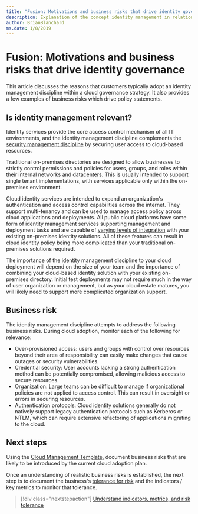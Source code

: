 ```yaml
---
title: "Fusion: Motivations and business risks that drive identity governance"
description: Explanation of the concept identity management in relation to cloud governance
author: BrianBlanchard
ms.date: 1/8/2019
---
```


# Fusion: Motivations and business risks that drive identity governance

This article discusses the reasons that customers typically adopt an identity management discipline within a cloud governance strategy. It also provides a few examples of business risks which drive policy statements.

## Is identity management relevant?

Identity services provide the core access control mechanism of all IT environments, and the identity management discipline complements the [security management discipline](../security-management/overview.md) by securing user access to cloud-based resources.

Traditional on-premises directories are designed to allow businesses to strictly control permissions and policies for users, groups, and roles within their internal networks and datacenters. This is usually intended to support single tenant implementations, with services applicable only within the on-premises environment. 

Cloud identity services are intended to expand an organization's authentication and access control capabilities across the internet. They support multi-tenancy and can be used to manage access policy across cloud applications and deployments. All public cloud platforms have some form of identity management services supporting management and deployment tasks and are capable of [varying levels of integration](../../infrastructure/identity/overview.md) with your existing on-premises identity solutions. All of these features can result in cloud identity policy being more complicated than your traditional on-premises solutions required. 

The importance of the identity management discipline to your cloud deployment will depend on the size of your team and the importance of combining your cloud-based identity solution with your existing on-premises directory. Initial test deployments may not require much in the way of user organization or management, but as your cloud estate matures, you will likely need to support more complicated organization support. 

## Business risk

The identity management discipline attempts to address the following business risks. During cloud adoption, monitor each of the following for relevance:

* Over-provisioned access: users and groups with control over resources beyond their area of responsibility can easily make changes that cause outages or security vulnerabilities.
* Credential security: User accounts lacking a strong authentication method can be potentially compromised, allowing malicious access to secure resources.
* Organization: Large teams can be difficult to manage if organizational policies are not applied to access control. This can  result in oversight or errors in securing resources.
* Authentication protocols: Cloud identity solutions generally do not natively support legacy authentication protocols such as Kerberos or NTLM, which can require extensive refactoring of applications migrating to the cloud.

## Next steps

Using the [Cloud Management Template](./template.md), document business risks that are likely to be introduced by the current cloud adoption plan.

Once an understanding of realistic business risks is established, the next step is to document the business's [tolerance for risk](./metrics-tolerance.md) and the indicators / key metrics to monitor that tolerance.

> [!div class="nextstepaction"]
> [Understand indicators, metrics, and risk tolerance](./metrics-tolerance.md)